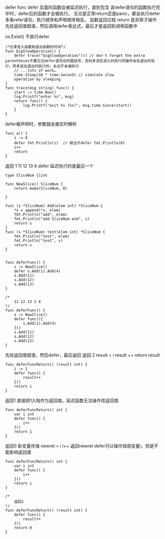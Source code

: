 defer func
	defer 后面的函数会被延迟执行，直到包含 该defer语句的函数执行完毕时，defer后的函数才会被执行。
	无论是正常return还是panic，都会执行defer
	多条refer语句，执行顺序和声明顺序相反。
函数返回过程
	return 是非原子操作
	先给返回值赋值，然后调用defer表达式，最后才是返回到调用函数中

os.Exist() 不执行defer
```
/*记录进入函数和退出函数的时间*/
func bigSlowOperation() {
    defer trace("bigSlowOperation")() // don't forget the extra parentheses不要忘记defer语句后的圆括号，否则本该在进入时执行的操作会在退出时执行，而本该在退出时执行的，永远不会被执行
    // ...lots of work…
    time.Sleep(10 * time.Second) // simulate slow
    operation by sleeping
}
func trace(msg string) func() {
    start := time.Now()
    log.Printf("enter %s", msg)
    return func() { 
        log.Printf("exit %s (%s)", msg,time.Since(start)) 
    }
}
```
defer被声明时，参数就会被实时解析
```
func a() {
	i := 0
	defer fmt.Println(i)  // 相当于defer fmt.Println(0)
	i++
	return
}
```

返回 1 11 12 13 4
defer 延迟执行的是最后一个

```
type SliceNum []int

func NewSlice() SliceNum {
    return make(SliceNum, 0)

}

func (s *SliceNum) Add(elem int) *SliceNum {
    *s = append(*s, elem)
    fmt.Println("add", elem)
    fmt.Println("add SliceNum end", s)
    return s
}
func (s *SliceNum) test(elem int) *SliceNum {
    fmt.Println("test", elem)
    fmt.Println("test", s)
    return s
}


func deferFunc() {
    s := NewSlice()
    defer s.Add(1).Add(4)
    s.Add(11)
    s.Add(12)
    s.Add(13)
}

/*
	11 12 13 1 4
*/
func deferFunc() {
    s := NewSlice()
    defer func(){
        s.Add(1).Add(4)
    }()
    s.Add(11)
    s.Add(12)
    s.Add(13)
}
```

先给返回值赋值，然后defer，最后返回
返回 2
result = i
result ++
return result

```
func deferFuncReturn() (result int) {
	i := 1
	defer func() {
		result++
	}()
	return i
}
```
返回1
直接把1入栈作为返回值，延迟函数无法操作改返回值
```
func deferFuncReturn() int {
	var i int
	defer func() {
		i++
	}()
	return 1
}
```

返回0
新变量存储 newret = i
i++
返回newret
defer可以操作局部变量i，但是不能影响返回值
```
func deferFuncReturn() int {
	var i int
	defer func() {
		i++
	}()
	return i
}

/*
	返回1
*/
func deferFuncReturn() (result int) {
	defer func() {
		result++
	}()
	return 0
}
```